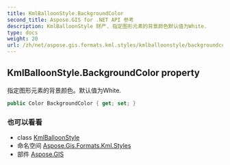 ```yaml
---
title: KmlBalloonStyle.BackgroundColor
second_title: Aspose.GIS for .NET API 参考
description: KmlBalloonStyle 财产. 指定图形元素的背景颜色默认值为White.
type: docs
weight: 20
url: /zh/net/aspose.gis.formats.kml.styles/kmlballoonstyle/backgroundcolor/
---
```

## KmlBalloonStyle.BackgroundColor property

指定图形元素的背景颜色。默认值为White.

```csharp
public Color BackgroundColor { get; set; }
```

### 也可以看看

* class [KmlBalloonStyle](../)
* 命名空间 [Aspose.Gis.Formats.Kml.Styles](../../kmlballoonstyle/)
* 部件 [Aspose.GIS](../../../)


